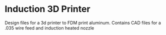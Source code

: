 # Induction 3D Printer

Design files for a 3d printer to FDM print aluminum. Contains CAD files for a .035 wire feed and induction heated nozzle
